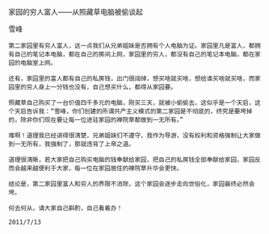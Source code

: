 家园的穷人富人——从照藏草电脑被偷谈起

雪峰


    第二家园里有穷人富人，这一点我们从兄弟姐妹是否拥有个人电脑为证。家园里凡是富人，都拥有自己的笔记本电脑，都在自己的房间上网，家园里的穷人，都没有自己的笔记本电脑，都在家园的电脑室上网。

    还有，家园里的富人都有自己的私房钱，出门很阔绰，想买啥就买啥，想给谁买啥就买啥，而家园里的穷人身上一分钱也没有，自己想买什么，都得从家园要。

    照藏草自己购买了一台价值四千多元的电脑，刚买三天，就被小偷偷去，这似乎是一个天启，这个天启告诉我：“雪峰，你们创建的所谓共产主义模式的第二家园是不彻底的，终究是要垮掉的，除非你们现在要让每一位进驻家园的禅院草都做到一无所有。”

    难啊！道理我已经讲得很清楚，兄弟姐妹们不遵守，我作为导游，没有权利和资格强制让大家做到一无所有，我强制了，那就违背了上帝之道。

    道理很清晰，若大家把自己购买电脑的钱奉献给家园，把自己的私房钱全部奉献给家园，家园反而会越来越便利于大家，每一位在家园居住的禅院草升华会更快。

    结论是，第二家园里富人和穷人的界限不消除，这个家园会逐步走向世俗化，家园最终必然会垮。

    何去何从，请大家自己斟酌，自己看着办！

    2011/7/13



